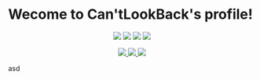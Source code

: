 # Wecome to Can'tLookBack's profile!

<p align="center">
<img src="https://badges.pufler.dev/visits/cantlookback/cantlookback"/> 
<img src="https://badges.pufler.dev/years/cantlookback"/>
<img src="https://badges.pufler.dev/repos/cantlookback"/>
<img src="https://badges.pufler.dev/commits/monthly/cantlookback" />
</p>

<div align="center">
  <a href="https://github.com/vn7n24fzkq/github-profile-summary-cards">
    <img src="https://github-profile-summary-cards.vercel.app/api/cards/profile-details?username=cantlookback&theme=dark" />
  </a>
  <a href="https://github.com/vn7n24fzkq/github-profile-summary-cards">
    <img src="https://github-profile-summary-cards.vercel.app/api/cards/stats?username=cantlookback&theme=dark" />
  </a>
  <a href="https://github.com/vn7n24fzkq/github-profile-summary-cards">
    <img src="https://github-profile-summary-cards.vercel.app/api/cards/repos-per-language?username=cantlookback&theme=dark" />
  </a>
</div>

asd
